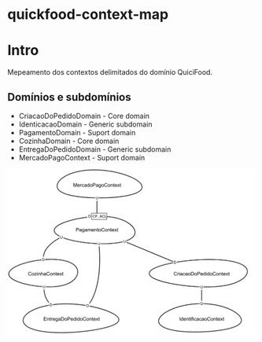 # quickfood-context-map

# Intro

Mepeamento dos contextos delimitados do domínio QuiciFood.

## Domínios e subdomínios

- CriacaoDoPedidoDomain - Core domain
- IdenticacaoDomain - Generic subdomain
- PagamentoDomain - Suport domain
- CozinhaDomain - Core domain
- EntregaDoPedidoDomain - Generic subdomain
- MercadoPagoContext - Suport domain

![alt text](context-map.png)